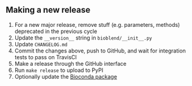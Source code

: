 Making a new release
--------------------

1. For a new major release, remove stuff (e.g. parameters, methods) deprecated in the previous cycle
2. Update the `__version__` string in `bioblend/__init__.py`
3. Update `CHANGELOG.md`
4. Commit the changes above, push to GitHub, and wait for integration tests to pass on TravisCI
5. Make a release through the GitHub interface
6. Run `make release` to upload to PyPI
7. Optionally update the [Bioconda package](https://github.com/bioconda/bioconda-recipes/blob/master/recipes/bioblend/meta.yaml)
